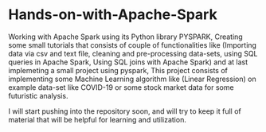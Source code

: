 # Hands-on-with-Apache-Spark

Working with Apache Spark using its Python library PYSPARK, Creating some small tutorials that consists of couple of functionalities like (Importing data via csv and text file, cleaning and pre-processing data-sets, using SQL queries in Apache Spark, Using SQL joins with Apache Spark) and at last implemeting a small project using pyspark, This project consists of implementing some Machine Learning algorithm like (Linear Regression) on example data-set like COVID-19 or some stock market data for some futuristic analysis.

I will start pushing into the repository soon, and will try to keep it full of material that will be helpful for learning and utilization.
